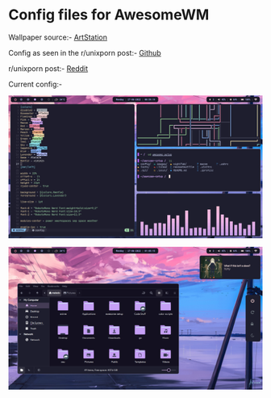 # Config files for AwesomeWM

Wallpaper source:- [ArtStation](https://www.artstation.com/artwork/4bX4eY)

Config as seen in the r/unixporn post:- [Github](https://github.com/MeledoJames/awesome-setup/tree/cb2c38a1f70b3ea89b1142b3f68966697232cba6)

r/unixporn post:- [Reddit](https://www.reddit.com/r/unixporn/comments/vhgkbm/awesomewm_decided_to_switch_to_a_wm_first_rice/)

Current config:-

![alt text](/images/1.png?raw=true)

![a](/images/2.png?raw=true)
